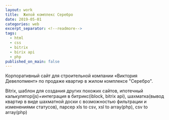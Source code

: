 ```yaml
---
layout: work
title:  Жилой комплекс Серебро
date: 2019-05-01
categories: web
excerpt_separator: <!--readmore-->
tags:
  - html
  - css
  - bitrix
  - birix api
  - php
published_on_main: false
---
```

Корпоративный сайт для строительной компании «Виктория Девелопмент» по продаже квартир в жилом комплексе "Серебро".
<!--readmore-->
Bitrix, шаблон для создания других похожих сайтов, ипотечный калькулятор(js)+интеграция в битрикс(iblock, bitrix api), шахматка(вывод квартир в виде шахматной доски с возможностью фильтрации и изменениями статусов), парсер xls to csv, xsl to array(php), csv to array(php)